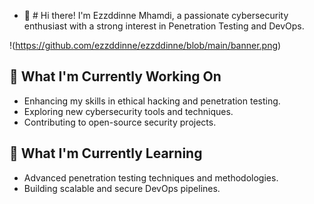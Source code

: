 - 👋 # Hi there!
I'm Ezzddinne Mhamdi, a passionate cybersecurity enthusiast with a strong interest in Penetration Testing and DevOps.

!(https://github.com/ezzddinne/ezzddinne/blob/main/banner.png)

###

## 🔭 What I'm Currently Working On

- Enhancing my skills in ethical hacking and penetration testing.
- Exploring new cybersecurity tools and techniques.
- Contributing to open-source security projects.

## 🌱 What I'm Currently Learning

- Advanced penetration testing techniques and methodologies.
- Building scalable and secure DevOps pipelines.
<!---
ezzddinne/ezzddinne is a ✨ special ✨ repository because its `README.md` (this file) appears on your GitHub profile.
You can click the Preview link to take a look at your changes.
--->
